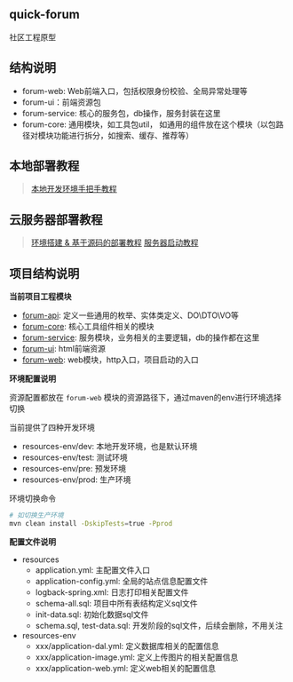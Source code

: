 quick-forum
---

社区工程原型

## 结构说明

- forum-web: Web前端入口，包括权限身份校验、全局异常处理等
- forum-ui：前端资源包
- forum-service: 核心的服务包，db操作，服务封装在这里
- forum-core: 通用模块，如工具包util， 如通用的组件放在这个模块（以包路径对模块功能进行拆分，如搜索、缓存、推荐等）

## 本地部署教程

> [本地开发环境手把手教程](docs/本地开发环境配置教程.md)

## 云服务器部署教程

> [环境搭建 & 基于源码的部署教程](docs/安装环境.md)
> [服务器启动教程](docs/服务器启动教程.md)

## 项目结构说明

**当前项目工程模块**

- [forum-api](forum-api): 定义一些通用的枚举、实体类定义、DO\DTO\VO等
- [forum-core](forum-core): 核心工具组件相关的模块
- [forum-service](forum-service): 服务模块，业务相关的主要逻辑，db的操作都在这里
- [forum-ui](forum-ui): html前端资源
- [forum-web](forum-web): web模块，http入口，项目启动的入口

**环境配置说明**

资源配置都放在 `forum-web` 模块的资源路径下，通过maven的env进行环境选择切换

当前提供了四种开发环境

- resources-env/dev: 本地开发环境，也是默认环境
- resources-env/test: 测试环境
- resources-env/pre: 预发环境
- resources-env/prod: 生产环境

环境切换命令

```bash
# 如切换生产环境
mvn clean install -DskipTests=true -Pprod
```

**配置文件说明**

- resources
  - application.yml: 主配置文件入口
  - application-config.yml: 全局的站点信息配置文件
  - logback-spring.xml: 日志打印相关配置文件
  - schema-all.sql: 项目中所有表结构定义sql文件
  - init-data.sql: 初始化数据sql文件
  - schema.sql, test-data.sql: 开发阶段的sql文件，后续会删除，不用关注
- resources-env
  - xxx/application-dal.yml: 定义数据库相关的配置信息
  - xxx/application-image.yml: 定义上传图片的相关配置信息
  - xxx/application-web.yml: 定义web相关的配置信息